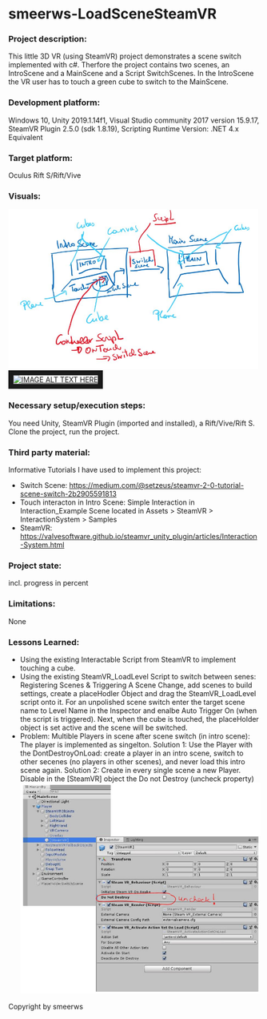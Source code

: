 # smeerws-LoadSceneSteamVR

### Project description: 
This little 3D VR (using SteamVR) project demonstrates a scene switch implemented with c#. 
Therfore the project contains two scenes, an IntroScene and a MainScene and a Script SwitchScenes.
In the IntroScene the VR user has to touch a green cube to switch to the MainScene. 
 
### Development platform: 
Windows 10, 
Unity 2019.1.14f1, 
Visual Studio community 2017 version 15.9.17, 
SteamVR Plugin 2.5.0 (sdk 1.8.19), 
Scripting Runtime Version: .NET 4.x Equivalent

### Target platform: 
Oculus Rift S/Rift/Vive

### Visuals: 
<img width="500" alt="simple sketch scene switch" src="./Screenshots/sketch-sceneswitch.jpg">
<a href="http://www.youtube.com/watch?feature=player_embedded&v=8Lrd98g4zH0
" target="_blank"><img src="http://img.youtube.com/vi/8Lrd98g4zH0/2.jpg" 
alt="IMAGE ALT TEXT HERE" width="240" height="180" border="10" /></a>

### Necessary setup/execution steps: 
You need Unity, SteamVR Plugin (imported and installed), a Rift/Vive/Rift S.
Clone the project, run the project. 

### Third party material: 
Informative Tutorials I have used to implement this project: 
+ Switch Scene: https://medium.com/@setzeus/steamvr-2-0-tutorial-scene-switch-2b2905591813
+ Touch interacton in Intro Scene: Simple Interaction in Interaction_Example Scene located in Assets > SteamVR > InteractionSystem > Samples 
+ SteamVR: https://valvesoftware.github.io/steamvr_unity_plugin/articles/Interaction-System.html

### Project state: 
incl. progress in percent

### Limitations: 

None
### Lessons Learned: 
+ Using the existing Interactable Script from SteamVR to implement touching a cube.
+ Using the existing SteamVR_LoadLevel Script to switch between senes: 
  Registering Scenes & Triggering A Scene Change, add scenes to build settings, create a placeHodler Object and 
  drag the SteamVR_LoadLevel script onto it. For an unpolished scene switch enter the target scene name to Level Name in the
  Inspector and enalbe Auto Trigger On (when the script is triggered). Next, when the cube is touched, the placeHolder object is
  set active and the scene will be switched. 
+ Problem: Multible Players in scene after scene switch (in intro scene): The player is implemented as singelton. 
  Solution 1: Use the Player with the DontDestroyOnLoad: create a player in an intro scene, switch to other secenes (no players in other scenes), and never load this intro
  scene again. 
  Solution 2: Create in every single scene a new Player. Disable in the [SteamVR] object the Do not Destroy (uncheck property)
  <img width="800" alt="screenshot disable DontDestroyOnLoad Player" src="./Screenshots/DisableDontDestroyOnLoadPlayer.jpg">

Copyright by smeerws
